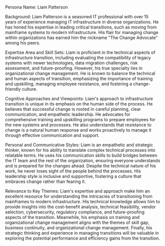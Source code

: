 Persona Name: Liam Patterson

Background: Liam Patterson is a seasoned IT professional with over 15 years of experience managing IT infrastructure in diverse organizations. He has honed his expertise in leading critical transitions, such as moving from mainframe systems to modern infrastructure. His flair for managing change within organizations has earned him the nickname "The Change Advocate" among his peers.

Expertise Area and Skill Sets: Liam is proficient in the technical aspects of infrastructure transition, including evaluating the compatibility of legacy systems with newer technologies, data migration challenges, risk assessment, and future-proofing. However, his true specialty lies in organizational change management. He is known to balance the technical and human aspects of transition, emphasizing the importance of training and upskilling, managing employee resistance, and fostering a change-friendly culture.

Cognitive Approaches and Viewpoints: Liam's approach to infrastructure transition is unique in its emphasis on the human side of the process. He believes that successful change is rooted in careful planning, clear communication, and empathetic leadership. He advocates for comprehensive training and upskilling programs to prepare employees for the new systems and processes. He also understands that resistance to change is a natural human response and works proactively to manage it through effective communication and support.

Personal and Communicative Styles: Liam is an empathetic and strategic thinker, known for his ability to translate complex technical processes into relatable terms. He uses his communication skills to build bridges between the IT team and the rest of the organization, ensuring everyone understands and is prepared for the changes ahead. Despite the technical nature of his work, he never loses sight of the people behind the processes. His leadership style is inclusive and supportive, fostering a culture that embraces change rather than fearing it.

Relevance to Key Themes: Liam's expertise and approach make him an excellent resource for understanding the intricacies of transitioning from mainframes to modern infrastructure. His technical knowledge allows him to provide insights into the cost-benefit analysis, technical feasibility, vendor selection, cybersecurity, regulatory compliance, and future-proofing aspects of the transition. Meanwhile, his emphasis on training and organizational change management aligns with the themes of skill gap, business continuity, and organizational change management. Finally, his strategic thinking and experience in managing transitions will be valuable in exploring the potential performance and efficiency gains from the transition.